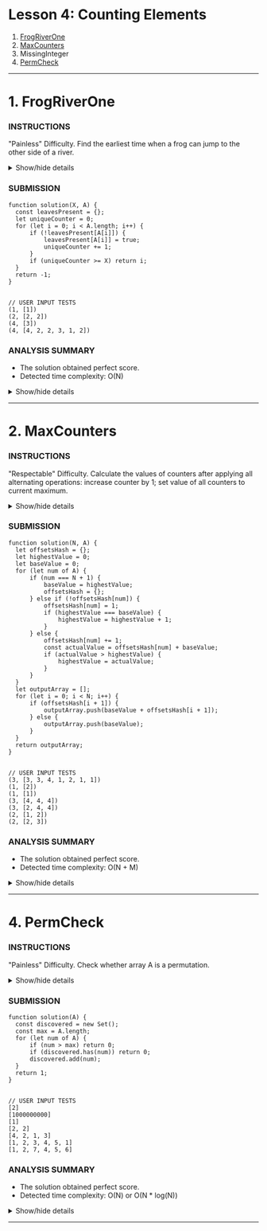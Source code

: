 # Lesson 4: Counting Elements
1. [FrogRiverOne](#1-frogriverone)
1. [MaxCounters](#2-maxcounters)
1. MissingInteger
1. [PermCheck](#4-permcheck)

---





# 1. FrogRiverOne

### INSTRUCTIONS

"Painless" Difficulty.
Find the earliest time when a frog can jump to the other side of a river.

<details>
  <summary>Show/hide details</summary>
  ...

  A small frog wants to get to the other side of a river. The frog is initially located on one bank of 
  the river (position 0) and wants to get to the opposite bank (position X+1). Leaves fall from a tree 
  onto the surface of the river.

  You are given an array A consisting of N integers representing the falling leaves. A[K] represents the 
  position where one leaf falls at time K, measured in seconds.

  The goal is to find the earliest time when the frog can jump to the other side of the river. The frog 
  can cross only when leaves appear at every position across the river from 1 to X (that is, we want to 
  find the earliest moment when all the positions from 1 to X are covered by leaves). You may assume 
  that the speed of the current in the river is negligibly small, i.e. the leaves do not change their 
  positions once they fall in the river.

  For example, you are given integer X = 5 and array A such that:
  ```
    A[0] = 1
    A[1] = 3
    A[2] = 1
    A[3] = 4
    A[4] = 2
    A[5] = 3
    A[6] = 5
    A[7] = 4
  ```
  In second 6, a leaf falls into position 5. This is the earliest time when leaves appear in every 
  position across the river.

  Write a function:
  ```
    function solution(X, A);
  ```

  that, given a non-empty array A consisting of N integers and integer X, returns the earliest time 
  when the frog can jump to the other side of the river.

  If the frog is never able to jump to the other side of the river, the function should return −1.

  For example, given X = 5 and array A such that:
  ```
    A[0] = 1
    A[1] = 3
    A[2] = 1
    A[3] = 4
    A[4] = 2
    A[5] = 3
    A[6] = 5
    A[7] = 4
  ```
  the function should return 6, as explained above.

  Write an efficient algorithm for the following assumptions:
  - N and X are integers within the range [1..100,000];
  - each element of array A is an integer within the range [1..X].

  ---
</details>

### SUBMISSION
```
function solution(X, A) {
  const leavesPresent = {};
  let uniqueCounter = 0;
  for (let i = 0; i < A.length; i++) {
      if (!leavesPresent[A[i]]) {
          leavesPresent[A[i]] = true;
          uniqueCounter += 1;
      }
      if (uniqueCounter >= X) return i;
  }
  return -1;
}


// USER INPUT TESTS
(1, [1])
(2, [2, 2])
(4, [3])
(4, [4, 2, 2, 3, 1, 2])
```

### ANALYSIS SUMMARY
+ The solution obtained perfect score.
+ Detected time complexity: O(N)

<details>
  <summary>Show/hide details</summary>
  ...

  **Example tests**
  + example test ✔ OK
    1. 0.068 s

  **Correctness tests**
  + simple test ✔ OK
    1. 0.068 s
  + single element ✔ OK
    1. 0.068 s
    2. 0.068 s
  + frog never across the river ✔ OK
    1. 0.068 s
    2. 0.068 s
    3. 0.068 s
  + 3 random permutation, X = 50 ✔ OK
    1. 0.068 s
  + 5 random permutation, X = 60 ✔ OK
    1. 0.068 s
  + all leaves in the same place ✔ OK
    1. 0.072 s
    2. 0.068 s

  **Performance tests**
  + 6 and 2 random permutations, X = ~5,000 ✔ OK
    1. 0.084 s
    2. 0.080 s
  + arithmetic sequences, X = 5,000 ✔ OK
    1. 0.076 s
  + 10 and 100 random permutation, X = ~10,000 ✔ OK
    1. 0.108 s
    2. 0.104 s
  + permutation tests ✔ OK
    1. 0.112 s
    2. 0.116 s
  + arithmetic sequences, X = 30,000 ✔ OK
    1. 0.096 s

</details>

---





# 2. MaxCounters

### INSTRUCTIONS

"Respectable" Difficulty.
Calculate the values of counters after applying all alternating operations: increase counter by 1; 
set value of all counters to current maximum.

<details>
  <summary>Show/hide details</summary>
  ...

  You are given N counters, initially set to 0, and you have two possible operations on them:
    + increase(X) − counter X is increased by 1,
    + max counter − all counters are set to the maximum value of any counter.

  A non-empty array A of M integers is given. This array represents consecutive operations:
    + if A[K] = X, such that 1 ≤ X ≤ N, then operation K is increase(X),
    + if A[K] = N + 1 then operation K is max counter.

  For example, given integer N = 5 and array A such that:
  ```
    A[0] = 3
    A[1] = 4
    A[2] = 4
    A[3] = 6
    A[4] = 1
    A[5] = 4
    A[6] = 4
  ```
  the values of the counters after each consecutive operation will be:
  ```
    (0, 0, 1, 0, 0)
    (0, 0, 1, 1, 0)
    (0, 0, 1, 2, 0)
    (2, 2, 2, 2, 2)
    (3, 2, 2, 2, 2)
    (3, 2, 2, 3, 2)
    (3, 2, 2, 4, 2)
  ```
  The goal is to calculate the value of every counter after all operations.

  Write a function:
  ```
    function solution(N, A);
  ```

  that, given an integer N and a non-empty array A consisting of M integers, returns a sequence of integers 
  representing the values of the counters.

  Result array should be returned as an array of integers.

  For example, given:
  ```
    A[0] = 3
    A[1] = 4
    A[2] = 4
    A[3] = 6
    A[4] = 1
    A[5] = 4
    A[6] = 4
  ```
  the function should return [3, 2, 2, 4, 2], as explained above.

  Write an efficient algorithm for the following assumptions:
    - N and M are integers within the range [1..100,000];
    - each element of array A is an integer within the range [1..N + 1].

  ---
</details>

### SUBMISSION
```
function solution(N, A) {
  let offsetsHash = {};
  let highestValue = 0;
  let baseValue = 0;
  for (let num of A) {
      if (num === N + 1) {
          baseValue = highestValue;
          offsetsHash = {};
      } else if (!offsetsHash[num]) {
          offsetsHash[num] = 1;
          if (highestValue === baseValue) {
              highestValue = highestValue + 1;
          }
      } else {
          offsetsHash[num] += 1;
          const actualValue = offsetsHash[num] + baseValue;
          if (actualValue > highestValue) {
              highestValue = actualValue;
          }
      }
  }
  let outputArray = [];
  for (let i = 0; i < N; i++) {
      if (offsetsHash[i + 1]) {
          outputArray.push(baseValue + offsetsHash[i + 1]);
      } else {
          outputArray.push(baseValue);
      }
  }
  return outputArray;
}


// USER INPUT TESTS
(3, [3, 3, 4, 1, 2, 1, 1])
(1, [2])
(1, [1])
(3, [4, 4, 4])
(3, [2, 4, 4])
(2, [1, 2])
(2, [2, 3])
```

### ANALYSIS SUMMARY
+ The solution obtained perfect score.
+ Detected time complexity: O(N + M)

<details>
  <summary>Show/hide details</summary>
  ...

  **Example tests**
  + example test ✔ OK
    1. 0.072 s

  **Correctness tests**
  + all max_counter operations ✔ OK
    1. 0.072 s
  + only one counter ✔ OK
    1. 0.072 s
    2. 0.072 s
  + small random test, 6 max_counter operations ✔ OK
    1. 0.072 s
  + small random test, 10 max_counter operations ✔ OK
    1. 0.072 s

  **Performance tests**
  + medium random test, 50 max_counter operations ✔ OK
    1. 0.072 s
  + medium random test, 500 max_counter operations ✔ OK
    1. 0.076 s
  + large random test, 2120 max_counter operations ✔ OK
    1. 0.124 s
  + large random test, 10000 max_counter operations ✔ OK
    1. 0.160 s
  + all max_counter operations ✔ OK
    1. 0.144 s
    2. 0.136 s

</details>

---





# 4. PermCheck

### INSTRUCTIONS

"Painless" Difficulty.
Check whether array A is a permutation.

<details>
  <summary>Show/hide details</summary>
  ...

  A non-empty array A consisting of N integers is given.

  A permutation is a sequence containing each element from 1 to N once, and only once.

  For example, array A such that:
  ```
    A[0] = 4
    A[1] = 1
    A[2] = 3
    A[3] = 2
  ```
  is a permutation, but array A such that:
  ```
    A[0] = 4
    A[1] = 1
    A[2] = 3
  ```
  is not a permutation, because value 2 is missing.

  The goal is to check whether array A is a permutation.

  Write a function:
  ```
    function solution(A);
  ```
  that, given an array A, returns 1 if array A is a permutation and 0 if it is not.

  For example, given array A such that:
  ```
    A[0] = 4
    A[1] = 1
    A[2] = 3
    A[3] = 2
  ```
  the function should return 1.

  Given array A such that:
  ```
    A[0] = 4
    A[1] = 1
    A[2] = 3
  ```
  the function should return 0.

  Write an efficient algorithm for the following assumptions:
  - N is an integer within the range [1..100,000];
  - each element of array A is an integer within the range [1..1,000,000,000].

  ---
</details>

### SUBMISSION
```
function solution(A) {
  const discovered = new Set();
  const max = A.length;
  for (let num of A) {
      if (num > max) return 0;
      if (discovered.has(num)) return 0;
      discovered.add(num);
  }
  return 1;
}


// USER INPUT TESTS
[2]
[1000000000]
[1]
[2, 2]
[4, 2, 1, 3]
[1, 2, 3, 4, 5, 1]
[1, 2, 7, 4, 5, 6]
```

### ANALYSIS SUMMARY
+ The solution obtained perfect score.
+ Detected time complexity: O(N) or O(N * log(N))

<details>
  <summary>Show/hide details</summary>
  ...

  **Example tests**
  + the first example test ✔ OK
    1. 0.068 s
  + the second example test ✔ OK
    1. 0.068 s

  **Correctness tests**
  + single element with minimal/maximal value ✔ OK
    1. 0.068 s
    2. 0.068 s
  + single element ✔ OK
    1. 0.068 s
    2. 0.068 s
  + two elements ✔ OK
    1. 0.068 s
    2. 0.068 s
    3. 0.068 s
    4. 0.068 s
  + total sum is correct, but it is not a permutation, N <= 10 ✔ OK
    1. 0.068 s
    2. 0.068 s
    3. 0.068 s
    4. 0.068 s
  + permutation + one element occurs twice, N = ~100 ✔ OK
    1. 0.068 s
    2. 0.068 s
  + permutations of sets like [2..100] for which the anwsers should be false ✔ OK
    1. 0.068 s
    2. 0.072 s
    3. 0.072 s

  **Performance tests**
  + permutation + few elements occur twice, N = ~10,000 ✔ OK
    1. 0.092 s
    2. 0.096 s
  + total sum is correct, but it is not a permutation, N = ~100,000 ✔ OK
    1. 0.104 s
    2. 0.140 s
  + permutation + one element occurs three times, N = ~100,000 ✔ OK
    1. 0.140 s
    2. 0.144 s
  + sequence 1, 2, ..., N, N = ~100,000 ✔ OK
    1. 0.140 s
    2. 0.140 s
  + all the same values, N = ~100,000 ✔ OK
    1. 0.068 s
    2. 0.096 s
    3. 0.068 s
  + all sequences are permutations ✔ OK
    1. 0.068 s
    2. 0.068 s
    3. 0.096 s
    4. 0.140 s
    5. 0.140 s

</details>

---
